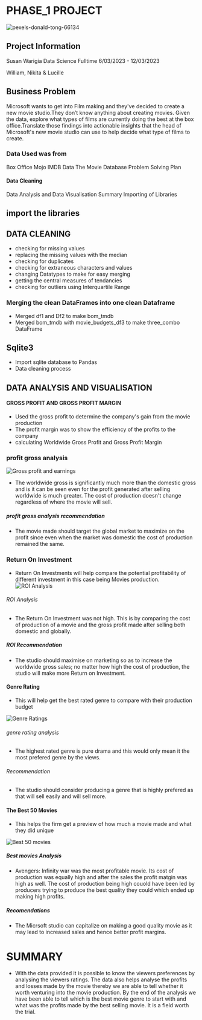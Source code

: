 # PHASE_1 PROJECT
![pexels-donald-tong-66134](https://user-images.githubusercontent.com/125992952/224551945-3b281375-25aa-48a1-adea-da571499cc3b.jpg)

## Project Information
Susan Warigia
Data Science Fulltime
6/03/2023 - 12/03/2023

William, Nikita & Lucille

## Business Problem
Microsoft wants to get into Film making and they've decided to create a new movie studio.They don’t know anything about creating movies. Given the data, explore what types of films are currently doing the best at the box office.Translate those findings into actionable insights that the head of Microsoft's new movie studio can use to help decide what type of films to create.

### Data Used was from
Box Office Mojo
IMDB Data
The Movie Database
Problem Solving Plan
#### Data Cleaning
Data Analysis and Data Visualisation
Summary
Importing of Libraries
## import the libraries

## DATA CLEANING
- checking for missing values
- replacing the missing values with the median
- checking for duplicates
- checking for extraneous characters and values
- changing Datatypes to make for easy merging
- getting the central measures of tendancies
- checking for outliers using Interquartile Range

### Merging the clean DataFrames into one clean Dataframe
- Merged df1 and Df2 to make bom_tmdb
- Merged bom_tmdb with movie_budgets_df3 to make three_combo DataFrame

## Sqlite3
- Import sqlite database to Pandas
- Data cleaning process

## DATA ANALYSIS AND VISUALISATION
#### GROSS PROFIT AND GROSS PROFIT MARGIN

- Used the gross profit to determine the company's gain from the movie production
- The profit margin was to show the efficiency of the profits to the company
- calculating Worldwide Gross Profit and Gross Profit Margin
### profit gross analysis
![Gross profit and earnings](https://user-images.githubusercontent.com/125992952/224552071-65486276-ba11-42f4-b1e7-057b311607cd.png)

- The worldwide gross is significantly much more than the domestic gross and is it can be seen even for the profit generated after selling worldwide is much greater.
The cost of production doesn't change regardless of where the movie will sell.

#####  profit gross analysis recommendation
- The movie made should target the global market to maximize on the profit since even when the market was domestic the cost of production remained the same.

### Return On Investment
- Return On Investments will help compare the potential profitability of different investment in this case being Movies production.
![ROI Analysis](https://user-images.githubusercontent.com/125992952/224552096-fc154521-a5a0-4065-bd03-59c54965fb7d.png)

###### ROI Analysis

- The Return On Investment was not high.
This is by comparing the cost of production of a movie and the gross profit made after selling both domestic and globally.

##### ROI Recommendation

- The studio should maximise on marketing so as to increase the worldwide gross sales; no matter how high the cost of production, the studio will make more Return on Investment.

#### Genre Rating
- This will help get the best rated genre to compare with their production budget

![Genre Ratings](https://user-images.githubusercontent.com/125992952/224552011-0efc283a-43d1-4800-8130-4978952fa9a9.png)

###### genre rating analysis
- The highest rated genre is pure drama and this would only mean it the most prefered genre by the views.

###### Recommendation

- The studio should consider producing a genre that is highly prefered as that will sell easily and will sell more.

#### The Best 50 Movies

- This helps the firm get a preview of how much a movie made and what they did unique

![Best 50 movies](https://user-images.githubusercontent.com/125992952/224552157-282661af-69e4-4462-b6ea-bd2dd2a75990.png)

##### Best movies Analysis

- Avengers: Infinity war was the most profitable movie. Its cost of production was equally high and after the sales the profit matgin was high as well. The cost of production being high couold have been led by producers trying to produce the best quality they could which ended up making high profits.

##### Recomendations

- The Micrsoft studio can capitalize on making a good quality movie as it may lead to increased sales and hence better profit margins.

# SUMMARY

- With the data provided it is possible to know the viewers preferences by analysing the viewers ratings. The data also helps analyse the profits and losses made by the movie thereby we are able to tell whether it worth venturing into the movie production. By the end of the analysis we have been able to tell which is the best movie genre to start with and what was the profits made by the best selling movie. It is a field worth the trial.
